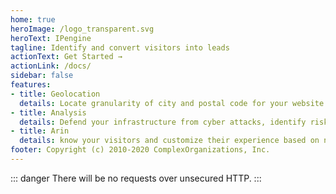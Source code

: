 ```yaml
---
home: true
heroImage: /logo_transparent.svg
heroText: IPengine
tagline: Identify and convert visitors into leads
actionText: Get Started →
actionLink: /docs/
sidebar: false
features:
- title: Geolocation
  details: Locate granularity of city and postal code for your website users by IP Address.
- title: Analysis
  details: Defend your infrastructure from cyber attacks, identify risky situations and account for country of origin, proxy or usage of Tor in your scoring process.
- title: Arin
  details: know your visitors and customize their experience based on nation , state, language, currency or speed of communication.
footer: Copyright (c) 2010-2020 ComplexOrganizations, Inc.
---
```


::: danger
There will be no requests over unsecured HTTP.
:::